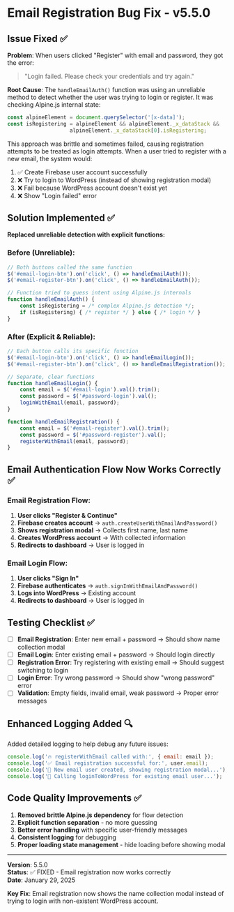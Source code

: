 # Email Registration Bug Fix - v5.5.0

## Issue Fixed ✅

**Problem**: When users clicked "Register" with email and password, they got the error:
> "Login failed. Please check your credentials and try again."

**Root Cause**: 
The `handleEmailAuth()` function was using an unreliable method to detect whether the user was trying to login or register. It was checking Alpine.js internal state:

```javascript
const alpineElement = document.querySelector('[x-data]');
const isRegistering = alpineElement && alpineElement._x_dataStack && 
                    alpineElement._x_dataStack[0].isRegistering;
```

This approach was brittle and sometimes failed, causing registration attempts to be treated as login attempts. When a user tried to register with a new email, the system would:

1. ✅ Create Firebase user account successfully
2. ❌ Try to login to WordPress (instead of showing registration modal)
3. ❌ Fail because WordPress account doesn't exist yet
4. ❌ Show "Login failed" error

## Solution Implemented ✅

**Replaced unreliable detection with explicit functions:**

### Before (Unreliable):
```javascript
// Both buttons called the same function
$('#email-login-btn').on('click', () => handleEmailAuth());
$('#email-register-btn').on('click', () => handleEmailAuth());

// Function tried to guess intent using Alpine.js internals
function handleEmailAuth() {
    const isRegistering = /* complex Alpine.js detection */;
    if (isRegistering) { /* register */ } else { /* login */ }
}
```

### After (Explicit & Reliable):
```javascript
// Each button calls its specific function
$('#email-login-btn').on('click', () => handleEmailLogin());
$('#email-register-btn').on('click', () => handleEmailRegistration());

// Separate, clear functions
function handleEmailLogin() {
    const email = $('#email-login').val().trim();
    const password = $('#password-login').val();
    loginWithEmail(email, password);
}

function handleEmailRegistration() {
    const email = $('#email-register').val().trim();
    const password = $('#password-register').val();
    registerWithEmail(email, password);
}
```

## Email Authentication Flow Now Works Correctly ✅

### Email Registration Flow:
1. **User clicks "Register & Continue"** 
2. **Firebase creates account** → `auth.createUserWithEmailAndPassword()`
3. **Shows registration modal** → Collects first name, last name
4. **Creates WordPress account** → With collected information
5. **Redirects to dashboard** → User is logged in

### Email Login Flow:
1. **User clicks "Sign In"**
2. **Firebase authenticates** → `auth.signInWithEmailAndPassword()`
3. **Logs into WordPress** → Existing account
4. **Redirects to dashboard** → User is logged in

## Testing Checklist ✅

- [ ] **Email Registration**: Enter new email + password → Should show name collection modal
- [ ] **Email Login**: Enter existing email + password → Should login directly
- [ ] **Registration Error**: Try registering with existing email → Should suggest switching to login
- [ ] **Login Error**: Try wrong password → Should show "wrong password" error
- [ ] **Validation**: Empty fields, invalid email, weak password → Proper error messages

## Enhanced Logging Added 🔍

Added detailed logging to help debug any future issues:

```javascript
console.log('🔥 registerWithEmail called with:', { email: email });
console.log('✅ Email registration successful for:', user.email);
console.log('👤 New email user created, showing registration modal...');
console.log('🔄 Calling loginToWordPress for existing email user...');
```

## Code Quality Improvements ✅

1. **Removed brittle Alpine.js dependency** for flow detection
2. **Explicit function separation** - no more guessing
3. **Better error handling** with specific user-friendly messages
4. **Consistent logging** for debugging
5. **Proper loading state management** - hide loading before showing modal

---

**Version**: 5.5.0  
**Status**: ✅ FIXED - Email registration now works correctly  
**Date**: January 29, 2025  

**Key Fix**: Email registration now shows the name collection modal instead of trying to login with non-existent WordPress account.
